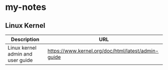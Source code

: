 # my-notes

## Linux Kernel
|Description|URL|
|-----|---|
|Linux kernel admin and user guide|https://www.kernel.org/doc/html/latest/admin-guide|
